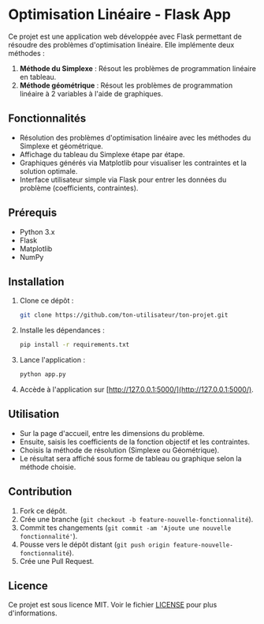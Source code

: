 # Optimisation Linéaire - Flask App

Ce projet est une application web développée avec Flask permettant de résoudre des problèmes d'optimisation linéaire. Elle implémente deux méthodes :
1. **Méthode du Simplexe** : Résout les problèmes de programmation linéaire en tableau.
2. **Méthode géométrique** : Résout les problèmes de programmation linéaire à 2 variables à l'aide de graphiques.

## Fonctionnalités
- Résolution des problèmes d'optimisation linéaire avec les méthodes du Simplexe et géométrique.
- Affichage du tableau du Simplexe étape par étape.
- Graphiques générés via Matplotlib pour visualiser les contraintes et la solution optimale.
- Interface utilisateur simple via Flask pour entrer les données du problème (coefficients, contraintes).

## Prérequis
- Python 3.x
- Flask
- Matplotlib
- NumPy

## Installation

1. Clone ce dépôt :

    ```bash
    git clone https://github.com/ton-utilisateur/ton-projet.git
    ```

2. Installe les dépendances :

    ```bash
    pip install -r requirements.txt
    ```

3. Lance l'application :

    ```bash
    python app.py
    ```

4. Accède à l'application sur [http://127.0.0.1:5000/](http://127.0.0.1:5000/).

## Utilisation

- Sur la page d'accueil, entre les dimensions du problème.
- Ensuite, saisis les coefficients de la fonction objectif et les contraintes.
- Choisis la méthode de résolution (Simplexe ou Géométrique).
- Le résultat sera affiché sous forme de tableau ou graphique selon la méthode choisie.

## Contribution

1. Fork ce dépôt.
2. Crée une branche (`git checkout -b feature-nouvelle-fonctionnalité`).
3. Commit tes changements (`git commit -am 'Ajoute une nouvelle fonctionnalité'`).
4. Pousse vers le dépôt distant (`git push origin feature-nouvelle-fonctionnalité`).
5. Crée une Pull Request.

## Licence

Ce projet est sous licence MIT. Voir le fichier [LICENSE](LICENSE) pour plus d'informations.
